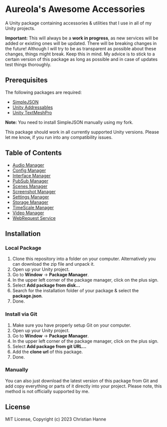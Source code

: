 # Aureola's Awesome Accessories

A Unity package containing accessories &amp; utilities that I use in all of my Unity projects.

**Important:** This will always be a **work in progress**, as new services will be added or existing ones will be updated. There will be breaking changes in the future! Although I will try to be as transparent as possible about these changes, things might break. Keep this in mind. My advice is to stick to a certain version of this package as long as possible and in case of updates test things thoroughly.

## Prerequisites

The following packages are required:

- [SimpleJSON](https://github.com/christianhanne/SimpleJSON)
- [Unity Addressables](https://docs.unity3d.com/Manual/com.unity.addressables.html)
- [Unity TextMeshPro](https://docs.unity3d.com/Manual/com.unity.textmeshpro.html)

**Note:** You need to install SimpleJSON manually using my fork.

This package should work in all currently supported Unity versions. Please let me know, if you run into any compatibility issues.

## Table of Contents

- [Audio Manager](/Runtime/Audio/)
- [Config Manager](/Runtime/Config/)
- [Interface Manager](/Runtime/Interface/)
- [PubSub Manager](/Runtime/PubSub/)
- [Scenes Manager](/Runtime/Scenes/)
- [Screenshot Manager](/Runtime/Screenshot/)
- [Settings Manager](/Runtime/Settings/)
- [Storage Manager](/Runtime/Storage/)
- [TimeScale Manager](/Runtime/TimeScale/)
- [Video Manager](/Runtime/Video/)
- [WebRequest Service](/Runtime/WebRequest/)

## Installation

### Local Package

1. Clone this repository into a folder on your computer. Alternatively you can download the zip file and unpack it.
2. Open up your Unity project.
3. Go to **Window** -> **Package Manager**.
4. In the upper left corner of the package manager, click on the plus sign.
5. Select **Add package from disk...**
6. Search for the installation folder of your package & select the **package.json**.
7. Done.

### Install via Git

1. Make sure you have properly setup Git on your computer.
2. Open up your Unity project.
3. Go to **Window** -> **Package Manager**.
4. In the upper left corner of the package manager, click on the plus sign.
5. Select **Add package from git URL...**
6. Add the **clone url** of this package.
7. Done.

### Manually

You can also just download the latest version of this package from Git and add copy everything or parts of it directly into your project. Please note, this method is not officially supported by me.

## License

MIT License, Copyright (c) 2023 Christian Hanne
